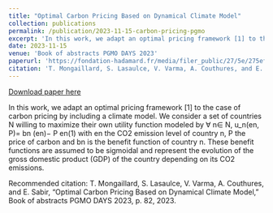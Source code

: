 ```yaml
---
title: "Optimal Carbon Pricing Based on Dynamical Climate Model"
collection: publications
permalink: /publication/2023-11-15-carbon-pricing-pgmo
excerpt: 'In this work, we adapt an optimal pricing framework [1] to the case of carbon pricing by including a climate model. We consider a set of countries N willing to maximize their own utility function modeled by \\(\forall\\) n∈ N, u_n(en, P)= bn (en)− P en(1) with en the CO2 emission level of country n, P the price of carbon and bn is the benefit function of country n. These benefit functions are assumed to be sigmoidal and represent the evolution of the gross domestic product (GDP) of the country depending on its CO2 emissions. '
date: 2023-11-15
venue: 'Book of abstracts PGMO DAYS 2023'
paperurl: 'https://fondation-hadamard.fr/media/filer_public/27/5e/275ef5e6-b213-4b91-b472-0572d807a64e/pgmo-2023-booklet.pdf#page=98'
citation: 'T. Mongaillard, S. Lasaulce, V. Varma, A. Couthures, and E. Sabir, “Optimal Carbon Pricing Based on Dynamical Climate Model,” Book of abstracts PGMO DAYS 2023, p. 82, 2023.'
---
```


<a href='https://fondation-hadamard.fr/media/filer_public/27/5e/275ef5e6-b213-4b91-b472-0572d807a64e/pgmo-2023-booklet.pdf#page=98'>Download paper here</a>

In this work, we adapt an optimal pricing framework [1] to the case of carbon pricing by including a climate model. We consider a set of countries N willing to maximize their own utility function modeled by $\forall$ n∈ N, u_n(en, P)= bn (en)− P en(1) with en the CO2 emission level of country n, P the price of carbon and bn is the benefit function of country n. These benefit functions are assumed to be sigmoidal and represent the evolution of the gross domestic product (GDP) of the country depending on its CO2 emissions.

Recommended citation: T. Mongaillard, S. Lasaulce, V. Varma, A. Couthures, and E. Sabir, “Optimal Carbon Pricing Based on Dynamical Climate Model,” Book of abstracts PGMO DAYS 2023, p. 82, 2023.
